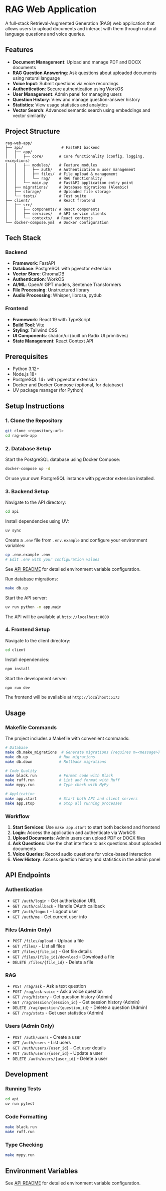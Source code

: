 # RAG Web Application

A full-stack Retrieval-Augmented Generation (RAG) web application that allows users to upload documents and interact with them through natural language questions and voice queries.

## Features

- **Document Management**: Upload and manage PDF and DOCX documents
- **RAG Question Answering**: Ask questions about uploaded documents using natural language
- **Voice Input**: Submit questions via voice recordings
- **Authentication**: Secure authentication using WorkOS
- **User Management**: Admin panel for managing users
- **Question History**: View and manage question-answer history
- **Statistics**: View usage statistics and analytics
- **Vector Search**: Advanced semantic search using embeddings and vector similarity

## Project Structure

```
rag-web-app/
├── api/                 # FastAPI backend
│   ├── app/
│   │   ├── core/       # Core functionality (config, logging, exceptions)
│   │   ├── modules/    # Feature modules
│   │   │   ├── auth/   # Authentication & user management
│   │   │   ├── files/  # File upload & management
│   │   │   └── rag/    # RAG functionality
│   │   └── main.py     # FastAPI application entry point
│   ├── migrations/     # Database migrations (Alembic)
│   ├── storage/        # Uploaded file storage
│   └── tests/          # Test suite
├── client/             # React frontend
│   ├── src/
│   │   ├── components/ # React components
│   │   ├── services/   # API service clients
│   │   └── contexts/  # React contexts
└── docker-compose.yml  # Docker configuration
```

## Tech Stack

### Backend
- **Framework**: FastAPI
- **Database**: PostgreSQL with pgvector extension
- **Vector Store**: ChromaDB
- **Authentication**: WorkOS
- **AI/ML**: OpenAI GPT models, Sentence Transformers
- **File Processing**: Unstructured library
- **Audio Processing**: Whisper, librosa, pydub

### Frontend
- **Framework**: React 19 with TypeScript
- **Build Tool**: Vite
- **Styling**: Tailwind CSS
- **UI Components**: shadcn/ui (built on Radix UI primitives)
- **State Management**: React Context API

## Prerequisites

- Python 3.12+
- Node.js 18+
- PostgreSQL 14+ with pgvector extension
- Docker and Docker Compose (optional, for database)
- UV package manager (for Python)

## Setup Instructions

### 1. Clone the Repository

```bash
git clone <repository-url>
cd rag-web-app
```

### 2. Database Setup

Start the PostgreSQL database using Docker Compose:

```bash
docker-compose up -d
```

Or use your own PostgreSQL instance with pgvector extension installed.

### 3. Backend Setup

Navigate to the API directory:

```bash
cd api
```

Install dependencies using UV:

```bash
uv sync
```

Create a `.env` file from `.env.example` and configure your environment variables:

```bash
cp .env.example .env
# Edit .env with your configuration values
```

See [API README](api/README.md) for detailed environment variable configuration.

Run database migrations:

```bash
make db.up
```

Start the API server:

```bash
uv run python -m app.main
```

The API will be available at `http://localhost:8000`

### 4. Frontend Setup

Navigate to the client directory:

```bash
cd client
```

Install dependencies:

```bash
npm install
```

Start the development server:

```bash
npm run dev
```

The frontend will be available at `http://localhost:5173`

## Usage

### Makefile Commands

The project includes a Makefile with convenient commands:

```bash
# Database
make db.make_migrations  # Generate migrations (requires m=<message>)
make db.up              # Run migrations
make db.down            # Rollback migrations

# Code Quality
make black.run          # Format code with Black
make ruff.run           # Lint and format with Ruff
make mypy.run           # Type check with MyPy

# Application
make app.start          # Start both API and client servers
make app.stop           # Stop all running processes
```

### Workflow

1. **Start Services**: Use `make app.start` to start both backend and frontend
2. **Login**: Access the application and authenticate via WorkOS
3. **Upload Documents**: Admin users can upload PDF or DOCX files
4. **Ask Questions**: Use the chat interface to ask questions about uploaded documents
5. **Voice Queries**: Record audio questions for voice-based interaction
6. **View History**: Access question history and statistics in the admin panel

## API Endpoints

### Authentication
- `GET /auth/login` - Get authorization URL
- `GET /auth/callback` - Handle OAuth callback
- `GET /auth/logout` - Logout user
- `GET /auth/me` - Get current user info

### Files (Admin Only)
- `POST /files/upload` - Upload a file
- `GET /files/` - List all files
- `GET /files/{file_id}` - Get file details
- `GET /files/{file_id}/download` - Download a file
- `DELETE /files/{file_id}` - Delete a file

### RAG
- `POST /rag/ask` - Ask a text question
- `POST /rag/ask-voice` - Ask a voice question
- `GET /rag/history` - Get question history (Admin)
- `GET /rag/session/{session_id}` - Get session history (Admin)
- `DELETE /rag/question/{question_id}` - Delete a question (Admin)
- `GET /rag/stats` - Get user statistics (Admin)

### Users (Admin Only)
- `POST /auth/users` - Create a user
- `GET /auth/users` - List users
- `GET /auth/users/{user_id}` - Get user details
- `PUT /auth/users/{user_id}` - Update a user
- `DELETE /auth/users/{user_id}` - Delete a user

## Development

### Running Tests

```bash
cd api
uv run pytest
```

### Code Formatting

```bash
make black.run
make ruff.run
```

### Type Checking

```bash
make mypy.run
```

## Environment Variables

See [API README](api/README.md) for detailed environment variable configuration.
